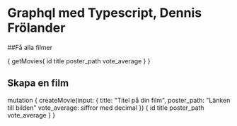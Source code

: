 # Graphql med Typescript, Dennis Frölander

##Få alla filmer

{
  getMovies{
    id
    title
    poster_path
    vote_average
  }
}

## Skapa en film 

 mutation {
  createMovie(input: {
    title: "Titel på din film",
    poster_path: "Länken till bilden"
    vote_average: siffror med decimal
  }) {
      id
      title
      poster_path
      vote_average
  }
}
